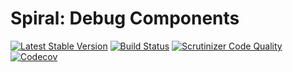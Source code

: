 # Spiral: Debug Components
[![Latest Stable Version](https://poser.pugx.org/spiral/debug/version)](https://packagist.org/packages/spiral/debug)
[![Build Status](https://travis-ci.org/spiral/debug.svg?branch=master)](https://travis-ci.org/spiral/debug)
[![Scrutinizer Code Quality](https://scrutinizer-ci.com/g/spiral/debug/badges/quality-score.png)](https://scrutinizer-ci.com/g/spiral/debug/?branch=master)
[![Codecov](https://codecov.io/gh/spiral/debug/branch/master/graph/badge.svg)](https://codecov.io/gh/spiral/debug/)